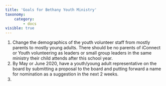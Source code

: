 ```yaml
---
title: 'Goals for Bethany Youth Ministry'
taxonomy:
    category:
        - docs
visible: true
---
```


1. Change the demographics of the youth volunteer staff from mostly parents to mostly young adults. There should be no parents of iConnect or Youth volunteering as leaders or small group leaders in the same ministry their child attends after this school year. 
2. By May or June 2020, have a youth/young adult representative on the board by submitting a proposal to the board and putting forward a name for nomination as a suggestion in the next 2 weeks. 
3. 
